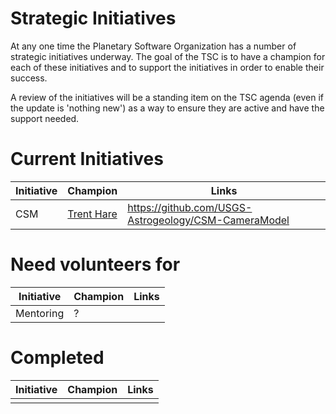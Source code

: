# Strategic Initiatives

At any one time the Planetary Software Organization has a number of strategic initiatives
underway.  The goal of the TSC is to have a champion for each of these
initiatives and to support the initiatives in order to enable their
success.

A review of the initiatives will be a standing item on the TSC agenda (even
if the update is 'nothing new') as a way to ensure they are active
and have the support needed.

# Current Initiatives

| Initiative        | Champion                                                  | Links                                                            |
|-------------------|-----------------------------------------------------------|------------------------------------------------------------------|
| CSM            | [Trent Hare][thareusgs]                                    | https://github.com/USGS-Astrogeology/CSM-CameraModel |

# Need volunteers for

| Initiative        | Champion                        | Links                                                            |
|-------------------|---------------------------------|------------------------------------------------------------------|
| Mentoring         | ?                               |                                                                  |

# Completed

| Initiative      | Champion             | Links                                           |
|-----------------|----------------------|-------------------------------------------------|
|   |       |  |



[thareusgs]: https://github.com/thareusgs
